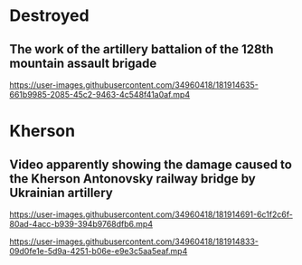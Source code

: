 # Destroyed

## The work of the artillery battalion of the 128th mountain assault brigade

https://user-images.githubusercontent.com/34960418/181914635-661b9985-2085-45c2-9463-4c548f41a0af.mp4


# Kherson 

## Video apparently showing the damage caused to the Kherson Antonovsky railway bridge by Ukrainian artillery

https://user-images.githubusercontent.com/34960418/181914691-6c1f2c6f-80ad-4acc-b939-394b9768dfb6.mp4

https://user-images.githubusercontent.com/34960418/181914833-09d0fe1e-5d9a-4251-b06e-e9e3c5aa5eaf.mp4






